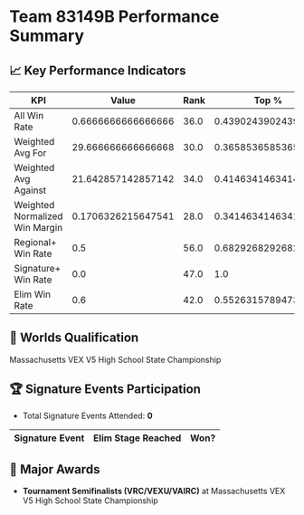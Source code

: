 # Team 83149B Performance Summary

## 📈 Key Performance Indicators
| KPI | Value | Rank | Top % |
| --- | ----- | ---- | ----- |
| All Win Rate | 0.6666666666666666 | 36.0 | 0.43902439024390244 |
| Weighted Avg For | 29.666666666666668 | 30.0 | 0.36585365853658536 |
| Weighted Avg Against | 21.642857142857142 | 34.0 | 0.4146341463414634 |
| Weighted Normalized Win Margin | 0.1706326215647541 | 28.0 | 0.34146341463414637 |
| Regional+ Win Rate | 0.5 | 56.0 | 0.6829268292682927 |
| Signature+ Win Rate | 0.0 | 47.0 | 1.0 |
| Elim Win Rate | 0.6 | 42.0 | 0.5526315789473685 |


## 🎯 Worlds Qualification
Massachusetts VEX V5 High School State Championship

## 🏆 Signature Events Participation
- Total Signature Events Attended: **0**

| Signature Event | Elim Stage Reached | Won? |
|:----------------|:-------------------|:----|


## 🥇 Major Awards
- **Tournament Semifinalists (VRC/VEXU/VAIRC)** at Massachusetts VEX V5 High School State Championship

